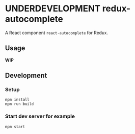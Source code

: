 # **UNDERDEVELOPMENT** redux-autocomplete

A React component `react-autocomplete` for Redux.

## Usage

**WIP**

## Development

### Setup

```
npm install
npm run build
```

### Start dev server for example

```
npm start
```
